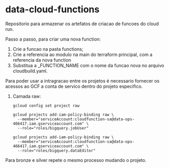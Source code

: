 # data-cloud-functions

Repositorio para armazenar os artefatos de criacao de funcoes do cloud run.

Passo a passo, para criar uma nova function:

1. Crie a funcao na pasta functions;
2. Crie a referencia ao modulo na main do terraform principal, com a referencia da nova function
3. Substitua a _FUNCTION_NAME com o nome da funcao nova no arquivo cloudbuild.yaml.


Para poder usar a intragracao entre os projetos é necessario fornecer os acessos ao GCF a conta de servico dentro do projeto especifico.

1. Camada raw:
   ```
   gcloud config set project raw

   gcloud projects add-iam-policy-binding raw \
     --member="serviceAccount:cloudfunction-sa@data-ops-466417.iam.gserviceaccount.com" \
     --role="roles/bigquery.jobUser"

   gcloud projects add-iam-policy-binding raw \
     --member="serviceAccount:cloudfunction-sa@data-ops-466417.iam.gserviceaccount.com" \
     --role="roles/bigquery.dataEditor"
   ```

Para bronze e silver repete o mesmo processo mudando o projeto.
